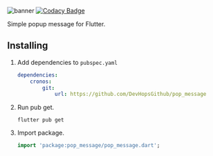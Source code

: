 ![banner](https://raw.githubusercontent.com/teixeirazeus/pop_message/master/readme_assets/banner.png)
[![Codacy Badge](https://app.codacy.com/project/badge/Grade/c051db465f7a474aa4a21adcdc6ee212)](https://www.codacy.com/gh/DevHopsGithub/pop_message/dashboard?utm_source=github.com\&utm_medium=referral\&utm_content=DevHopsGithub/pop_message\&utm_campaign=Badge_Grade)

Simple popup message for Flutter.

## Installing

1.  Add dependencies to `pubspec.yaml`

    ```yaml
    dependencies:
        cronos:
            git:
                url: https://github.com/DevHopsGithub/pop_message
    ```

2.  Run pub get.

    ```shell
    flutter pub get
    ```

3.  Import package.

    ```dart
    import 'package:pop_message/pop_message.dart';
    ```
